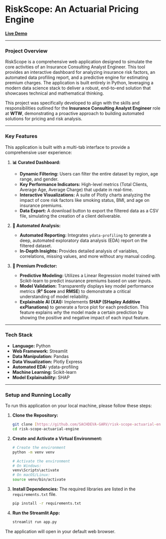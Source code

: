 # RiskScope: An Actuarial Pricing Engine

[**Live Demo**](https://risk-scope-actuarial-engine.streamlit.app/)

---

### Project Overview

RiskScope is a comprehensive web application designed to simulate the core activities of an Insurance Consulting Analyst Engineer. This tool provides an interactive dashboard for analyzing insurance risk factors, an automated data profiling report, and a predictive engine for estimating premium charges. The application is built entirely in Python, leveraging a modern data science stack to deliver a robust, end-to-end solution that showcases technical and mathematical thinking.

This project was specifically developed to align with the skills and responsibilities outlined for the **Insurance Consulting Analyst Engineer** role at **WTW**, demonstrating a proactive approach to building automated solutions for pricing and risk analysis.



---

### Key Features

This application is built with a multi-tab interface to provide a comprehensive user experience:

1.  **📊 Curated Dashboard:**
    * **Dynamic Filtering:** Users can filter the entire dataset by region, age range, and gender.
    * **Key Performance Indicators:** High-level metrics (Total Clients, Average Age, Average Charge) that update in real-time.
    * **Interactive Visualizations:** A suite of Plotly charts analyzing the impact of core risk factors like smoking status, BMI, and age on insurance premiums.
    * **Data Export:** A download button to export the filtered data as a CSV file, simulating the creation of a client deliverable.

2.  **🤖 Automated Analysis:**
    * **Automated Reporting:** Integrates `ydata-profiling` to generate a deep, automated exploratory data analysis (EDA) report on the filtered dataset.
    * **In-Depth Insights:** Provides detailed analysis of variables, correlations, missing values, and more without any manual coding.

3.  **🔮 Premium Predictor:**
    * **Predictive Modeling:** Utilizes a Linear Regression model trained with Scikit-learn to predict insurance premiums based on user inputs.
    * **Model Validation:** Transparently displays key model performance metrics (**R² Score** and **RMSE**) to demonstrate a critical understanding of model reliability.
    * **Explainable AI (XAI):** Implements **SHAP (SHapley Additive exPlanations)** to generate a force plot for each prediction. This feature explains *why* the model made a certain prediction by showing the positive and negative impact of each input feature.

---

### Tech Stack

* **Language:** Python
* **Web Framework:** Streamlit
* **Data Manipulation:** Pandas
* **Data Visualization:** Plotly Express
* **Automated EDA:** ydata-profiling
* **Machine Learning:** Scikit-learn
* **Model Explainability:** SHAP

---

### Setup and Running Locally

To run this application on your local machine, please follow these steps:

1.  **Clone the Repository:**
    ```bash
    git clone [https://github.com/SACHDEVA-GARV/risk-scope-actuarial-engine.git](https://github.com/SACHDEVA-GARV/risk-scope-actuarial-engine.git)
    cd risk-scope-actuarial-engine
    ```

2.  **Create and Activate a Virtual Environment:**
    ```bash
    # Create the environment
    python -m venv venv

    # Activate the environment
    # On Windows:
    venv\Scripts\activate
    # On macOS/Linux:
    source venv/bin/activate
    ```

3.  **Install Dependencies:**
    The required libraries are listed in the `requirements.txt` file.
    ```bash
    pip install -r requirements.txt
    ```

4.  **Run the Streamlit App:**
    ```bash
    streamlit run app.py
    ```
The application will open in your default web browser.
